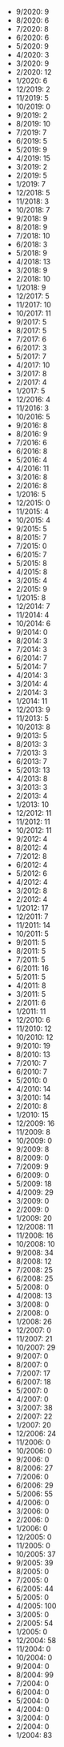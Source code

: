 *  9/2020: 9
*  8/2020: 6
*  7/2020: 8
*  6/2020: 6
*  5/2020: 9
*  4/2020: 3
*  3/2020: 9
*  2/2020: 12
*  1/2020: 6
*  12/2019: 2
*  11/2019: 5
*  10/2019: 0
*  9/2019: 2
*  8/2019: 10
*  7/2019: 7
*  6/2019: 5
*  5/2019: 9
*  4/2019: 15
*  3/2019: 2
*  2/2019: 5
*  1/2019: 7
*  12/2018: 5
*  11/2018: 3
*  10/2018: 7
*  9/2018: 9
*  8/2018: 9
*  7/2018: 10
*  6/2018: 3
*  5/2018: 9
*  4/2018: 13
*  3/2018: 9
*  2/2018: 10
*  1/2018: 9
*  12/2017: 5
*  11/2017: 10
*  10/2017: 11
*  9/2017: 5
*  8/2017: 5
*  7/2017: 6
*  6/2017: 3
*  5/2017: 7
*  4/2017: 10
*  3/2017: 8
*  2/2017: 4
*  1/2017: 5
*  12/2016: 4
*  11/2016: 3
*  10/2016: 5
*  9/2016: 8
*  8/2016: 9
*  7/2016: 6
*  6/2016: 8
*  5/2016: 4
*  4/2016: 11
*  3/2016: 8
*  2/2016: 8
*  1/2016: 5
*  12/2015: 0
*  11/2015: 4
*  10/2015: 4
*  9/2015: 5
*  8/2015: 7
*  7/2015: 0
*  6/2015: 7
*  5/2015: 8
*  4/2015: 8
*  3/2015: 4
*  2/2015: 9
*  1/2015: 8
*  12/2014: 7
*  11/2014: 4
*  10/2014: 6
*  9/2014: 0
*  8/2014: 3
*  7/2014: 3
*  6/2014: 7
*  5/2014: 7
*  4/2014: 3
*  3/2014: 4
*  2/2014: 3
*  1/2014: 11
*  12/2013: 9
*  11/2013: 5
*  10/2013: 8
*  9/2013: 5
*  8/2013: 3
*  7/2013: 3
*  6/2013: 7
*  5/2013: 13
*  4/2013: 8
*  3/2013: 3
*  2/2013: 4
*  1/2013: 10
*  12/2012: 11
*  11/2012: 11
*  10/2012: 11
*  9/2012: 4
*  8/2012: 4
*  7/2012: 8
*  6/2012: 4
*  5/2012: 6
*  4/2012: 4
*  3/2012: 8
*  2/2012: 4
*  1/2012: 17
*  12/2011: 7
*  11/2011: 14
*  10/2011: 5
*  9/2011: 5
*  8/2011: 5
*  7/2011: 5
*  6/2011: 16
*  5/2011: 5
*  4/2011: 8
*  3/2011: 5
*  2/2011: 6
*  1/2011: 11
*  12/2010: 6
*  11/2010: 12
*  10/2010: 12
*  9/2010: 19
*  8/2010: 13
*  7/2010: 7
*  6/2010: 7
*  5/2010: 0
*  4/2010: 14
*  3/2010: 14
*  2/2010: 8
*  1/2010: 15
*  12/2009: 16
*  11/2009: 8
*  10/2009: 0
*  9/2009: 8
*  8/2009: 0
*  7/2009: 9
*  6/2009: 0
*  5/2009: 18
*  4/2009: 29
*  3/2009: 0
*  2/2009: 0
*  1/2009: 20
*  12/2008: 11
*  11/2008: 16
*  10/2008: 10
*  9/2008: 34
*  8/2008: 12
*  7/2008: 25
*  6/2008: 25
*  5/2008: 0
*  4/2008: 13
*  3/2008: 0
*  2/2008: 0
*  1/2008: 26
*  12/2007: 0
*  11/2007: 21
*  10/2007: 29
*  9/2007: 0
*  8/2007: 0
*  7/2007: 17
*  6/2007: 18
*  5/2007: 0
*  4/2007: 0
*  3/2007: 38
*  2/2007: 22
*  1/2007: 20
*  12/2006: 24
*  11/2006: 0
*  10/2006: 0
*  9/2006: 0
*  8/2006: 27
*  7/2006: 0
*  6/2006: 29
*  5/2006: 55
*  4/2006: 0
*  3/2006: 0
*  2/2006: 0
*  1/2006: 0
*  12/2005: 0
*  11/2005: 0
*  10/2005: 37
*  9/2005: 39
*  8/2005: 0
*  7/2005: 0
*  6/2005: 44
*  5/2005: 0
*  4/2005: 100
*  3/2005: 0
*  2/2005: 54
*  1/2005: 0
*  12/2004: 58
*  11/2004: 0
*  10/2004: 0
*  9/2004: 0
*  8/2004: 99
*  7/2004: 0
*  6/2004: 0
*  5/2004: 0
*  4/2004: 0
*  3/2004: 0
*  2/2004: 0
*  1/2004: 83